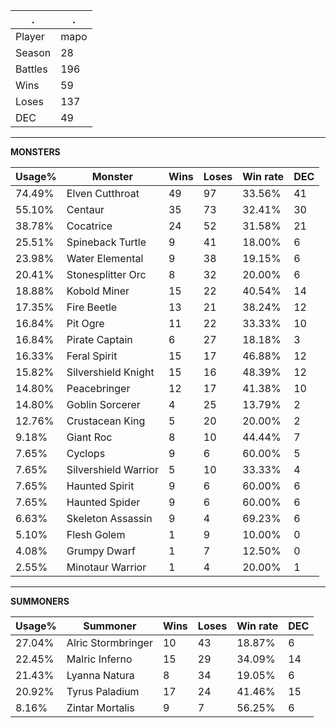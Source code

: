 .|.
|-|-
Player|mapo
Season|28
Battles|196
Wins|59
Loses|137
DEC|49

---
**MONSTERS**

Usage%|Monster|Wins|Loses|Win rate|DEC|
-|-|-|-|-|-|
74.49%|Elven Cutthroat|49|97|33.56%|41|
55.10%|Centaur|35|73|32.41%|30|
38.78%|Cocatrice|24|52|31.58%|21|
25.51%|Spineback Turtle|9|41|18.00%|6|
23.98%|Water Elemental|9|38|19.15%|6|
20.41%|Stonesplitter Orc|8|32|20.00%|6|
18.88%|Kobold Miner|15|22|40.54%|14|
17.35%|Fire Beetle|13|21|38.24%|12|
16.84%|Pit Ogre|11|22|33.33%|10|
16.84%|Pirate Captain|6|27|18.18%|3|
16.33%|Feral Spirit|15|17|46.88%|12|
15.82%|Silvershield Knight|15|16|48.39%|12|
14.80%|Peacebringer|12|17|41.38%|10|
14.80%|Goblin Sorcerer|4|25|13.79%|2|
12.76%|Crustacean King|5|20|20.00%|2|
9.18%|Giant Roc|8|10|44.44%|7|
7.65%|Cyclops|9|6|60.00%|5|
7.65%|Silvershield Warrior|5|10|33.33%|4|
7.65%|Haunted Spirit|9|6|60.00%|6|
7.65%|Haunted Spider|9|6|60.00%|6|
6.63%|Skeleton Assassin|9|4|69.23%|6|
5.10%|Flesh Golem|1|9|10.00%|0|
4.08%|Grumpy Dwarf|1|7|12.50%|0|
2.55%|Minotaur Warrior|1|4|20.00%|1|

---
**SUMMONERS**

Usage%|Summoner|Wins|Loses|Win rate|DEC|
-|-|-|-|-|-|
27.04%|Alric Stormbringer|10|43|18.87%|6|
22.45%|Malric Inferno|15|29|34.09%|14|
21.43%|Lyanna Natura|8|34|19.05%|6|
20.92%|Tyrus Paladium|17|24|41.46%|15|
8.16%|Zintar Mortalis|9|7|56.25%|6|
